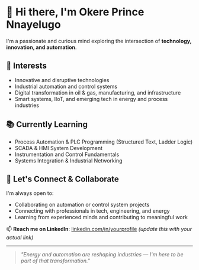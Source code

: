 # 👋 Hi there, I'm Okere Prince Nnayelugo

I'm a passionate and curious mind exploring the intersection of **technology, innovation, and automation**.

## 👀 Interests
- Innovative and disruptive technologies
- Industrial automation and control systems
- Digital transformation in oil & gas, manufacturing, and infrastructure
- Smart systems, IIoT, and emerging tech in energy and process industries

## 📚 Currently Learning
- Process Automation & PLC Programming (Structured Text, Ladder Logic)
- SCADA & HMI System Development
- Instrumentation and Control Fundamentals
- Systems Integration & Industrial Networking

## 🤝 Let's Connect & Collaborate
I'm always open to:
- Collaborating on automation or control system projects
- Connecting with professionals in tech, engineering, and energy
- Learning from experienced minds and contributing to meaningful work

📫 **Reach me on LinkedIn**: [linkedin.com/in/yourprofile](https://www.linkedin.com/in/prince-okere-686912177/) *(update this with your actual link)*

---

> *"Energy and automation are reshaping industries — I'm here to be part of that transformation."*

<!---
Okere-NP/Okere-NP is a ✨ special ✨ repository because its `README.md` (this file) appears on your GitHub profile.
You can click the Preview link to take a look at your changes.
--->
